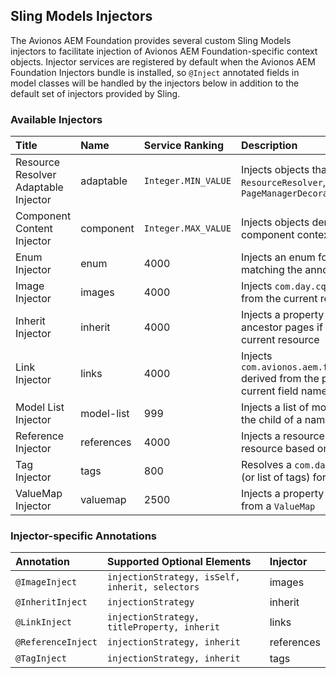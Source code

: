 ## Sling Models Injectors

The Avionos AEM Foundation provides several custom Sling Models injectors to facilitate injection of Avionos AEM Foundation-specific context objects.  Injector services are registered by default when the Avionos AEM Foundation Injectors bundle is installed, so `@Inject` annotated fields in model classes will be handled by the injectors below in addition to the default set of injectors provided by Sling. 

### Available Injectors

Title | Name | Service Ranking | Description 
:-----|:-----|:----------------|:-----------
Resource Resolver Adaptable Injector | adaptable | `Integer.MIN_VALUE` | Injects objects that can be adapted from `ResourceResolver`, e.g. `PageManagerDecorator`
Component Content Injector | component | `Integer.MAX_VALUE` | Injects objects derived from the current component context
Enum Injector | enum | 4000 | Injects an enum for the property value matching the annotated field name
Image Injector | images | 4000 |  Injects `com.day.cq.wcm.foundation.Image` from the current resource
Inherit Injector | inherit | 4000 | Injects a property that inherits from ancestor pages if it isn't found on the current resource
Link Injector | links | 4000 | Injects `com.avionos.aem.foundation.api.link.Link` derived from the property value for the current field name
Model List Injector | model-list | 999 | Injects a list of models from adapted from the child of a named child resource
Reference Injector | references | 4000 | Injects a resource or object adapted from a resource based on the value of a property
Tag Injector | tags | 800 | Resolves a `com.day.cq.tagging.Tag` object (or list of tags) for the given property
ValueMap Injector | valuemap | 2500 |  Injects a property value with the given type from a `ValueMap`

### Injector-specific Annotations

Annotation | Supported Optional Elements | Injector
:----------|:----------------------------|:--------
`@ImageInject` | `injectionStrategy, isSelf, inherit, selectors` | images
`@InheritInject` | `injectionStrategy` | inherit
`@LinkInject` | `injectionStrategy, titleProperty, inherit` | links
`@ReferenceInject` | `injectionStrategy, inherit` | references
`@TagInject` | `injectionStrategy, inherit` | tags